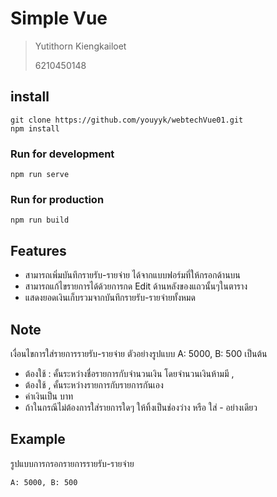 # Simple Vue
> Yutithorn Kiengkailoet
>  
> 6210450148

## install
```
git clone https://github.com/youyyk/webtechVue01.git
npm install
```
### Run for development
```
npm run serve
```
### Run for production
```
npm run build
```
## Features
 - สามารถเพิ่มบันทึกรายรับ-รายจ่าย ได้จากแบบฟอร์มที่ให้กรอกด้านบน
 - สามารถแก้ไขรายการได้ด้วยการกด Edit ด้านหลังของแถวนั้นๆในตาราง
 - แสดงยอดเงินเก็บรวมจากบันทึกรายรับ-รายจ่ายทั้งหมด

## Note
เงื่อนไขการใส่รายการรายรับ-รายจ่าย
ตัวอย่างรูปแบบ A: 5000, B: 500 เป็นต้น
 - ต้องใช้ : คั้นระหว่างชื่อรายการกับจำนวนเงิน โดยจำนวนเงินห้ามมี , 
 - ต้องใช้ , คั้นระหว่างรายการกับรายการกันเอง
 - ค่าเงินเป็น บาท
 - ถ้าในกรณีไม่ต้องการใส่รายการใดๆ ให้ทิ้งเป็นช่องว่าง หรือ ใส่ - อย่างเดียว

## Example
รูปแบบการกรอกรายการรายรับ-รายจ่าย
```
A: 5000, B: 500
```